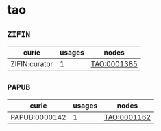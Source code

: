 # tao

## `ZIFIN`

| curie         |   usages | nodes                                             |
|---------------|----------|---------------------------------------------------|
| ZIFIN:curator |        1 | [TAO:0001385](https://bioregistry.io/TAO:0001385) |

## `PAPUB`

| curie         |   usages | nodes                                             |
|---------------|----------|---------------------------------------------------|
| PAPUB:0000142 |        1 | [TAO:0001162](https://bioregistry.io/TAO:0001162) |

